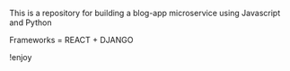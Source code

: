 This is a repository for building a blog-app microservice using Javascript and Python

Frameworks = REACT + DJANGO

!enjoy